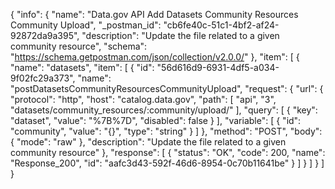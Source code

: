 {
  "info": {
    "name": "Data.gov API Add Datasets Community Resources Community Upload",
    "_postman_id": "cb6fe40c-51c1-4bf2-af24-92872da9a395",
    "description": "Update the file related to a given community resource",
    "schema": "https://schema.getpostman.com/json/collection/v2.0.0/"
  },
  "item": [
    {
      "name": "datasets",
      "item": [
        {
          "id": "56d616d9-6931-4df5-a034-9f02fc29a373",
          "name": "postDatasetsCommunityResourcesCommunityUpload",
          "request": {
            "url": {
              "protocol": "http",
              "host": "catalog.data.gov",
              "path": [
                "api",
                "3",
                "datasets/community_resources/:community/upload/"
              ],
              "query": [
                {
                  "key": "dataset",
                  "value": "%7B%7D",
                  "disabled": false
                }
              ],
              "variable": [
                {
                  "id": "community",
                  "value": "{}",
                  "type": "string"
                }
              ]
            },
            "method": "POST",
            "body": {
              "mode": "raw"
            },
            "description": "Update the file related to a given community resource"
          },
          "response": [
            {
              "status": "OK",
              "code": 200,
              "name": "Response_200",
              "id": "aafc3d43-592f-46d6-8954-0c70b11641be"
            }
          ]
        }
      ]
    }
  ]
}